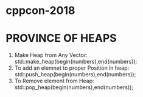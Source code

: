 # cppcon-2018
# PROVINCE OF HEAPS
1. Make Heap from Any Vector: std::make_heap(begin(numbers),end(numbers));
2. To add an elemnet to proper Position in heap: std::push_heap(begin(numbers),end(numbers));
3. To Remove element from Heap: std::pop_heap(begin(numbers),end(numbers));
